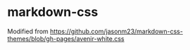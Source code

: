 # markdown-css
Modified from https://github.com/jasonm23/markdown-css-themes/blob/gh-pages/avenir-white.css

